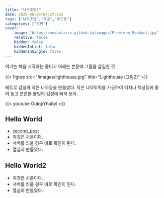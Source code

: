 ```yaml
---
title: "나무조명1"
date: 2025-06-05T07:37:14Z
tags: ["나무조명","목공","무드등"]
categories: ["조명"]
cover:
    image: "https://neosolaris.github.io/images/Freeform_Pendant.jpg"
    relative: false
    hidden: false
    hiddenInList: false
    hiddenInSingle: false
---
```


여기는 처음 시작하는 줄이고 아래는 본문에 그림을 삽입한 것

{{< figure src="/images/lighthouse.jpg" title="Lighthouse (그림2)" >}}

레트로 감성의 작은 나무등을 만들었다.
작은 나무토막을 가공하여 탁자나 책상등에 올려 놓고 은은한 불빛의 감성에 빠져 보자.


{{< youtube OuIqpYha8yI >}}

## Hello World
- [second_post](second_post)
- 이것은 처음이다.
- 서버를 띄울 경우 바로 확인이 된다.
- 열심히 만들었다.

## Hello World2
- 이것은 처음이다.
- 서버를 띄울 경우 바로 확인이 된다.
- 열심히 만들었다.
